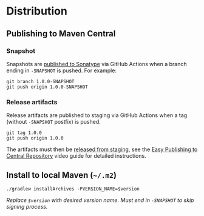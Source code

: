# Distribution

## Publishing to Maven Central

### Snapshot

Snapshots are [published to Sonatype] via GitHub Actions when a branch ending in `-SNAPSHOT` is
pushed. For example:

```
git branch 1.0.0-SNAPSHOT
git push origin 1.0.0-SNAPSHOT
```

### Release artifacts

Release artifacts are published to staging via GitHub Actions when a tag (without `-SNAPSHOT`
postfix) is pushed.

```
git tag 1.0.0
git push origin 1.0.0
```

The artifacts must then be [released from staging], see the [Easy Publishing to Central Repository]
video guide for detailed instructions.

## Install to local Maven (`~/.m2`)

```
./gradlew installArchives -PVERSION_NAME=$version
```

_Replace `$version` with desired version name. Must end in `-SNAPSHOT` to skip signing process._


[published to Sonatype]: https://oss.sonatype.org/content/repositories/snapshots/com/juul/able/
[released from staging]: https://oss.sonatype.org/#stagingProfiles
[Easy Publishing to Central Repository]: https://youtu.be/dXR4pJ_zS-0?t=191

